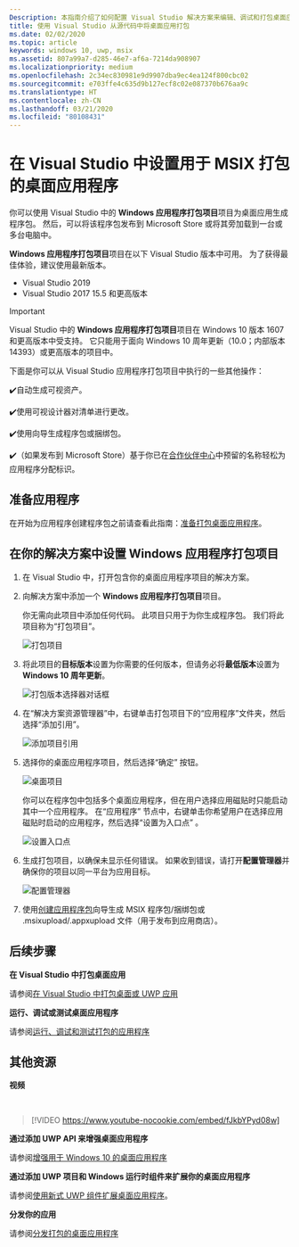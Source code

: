 ```yaml
---
Description: 本指南介绍了如何配置 Visual Studio 解决方案来编辑、调试和打包桌面应用。
title: 使用 Visual Studio 从源代码中将桌面应用打包
ms.date: 02/02/2020
ms.topic: article
keywords: windows 10, uwp, msix
ms.assetid: 807a99a7-d285-46e7-af6a-7214da908907
ms.localizationpriority: medium
ms.openlocfilehash: 2c34ec830981e9d9907dba9ec4ea124f800cbc02
ms.sourcegitcommit: e703ffe4c635d9b127ecf8c02e087370b676aa9c
ms.translationtype: HT
ms.contentlocale: zh-CN
ms.lasthandoff: 03/21/2020
ms.locfileid: "80108431"
---
```

# <a name="set-up-your-desktop-application-for-msix-packaging-in-visual-studio"></a>在 Visual Studio 中设置用于 MSIX 打包的桌面应用程序

你可以使用 Visual Studio 中的 **Windows 应用程序打包项目**项目为桌面应用生成程序包。 然后，可以将该程序包发布到 Microsoft Store 或将其旁加载到一台或多台电脑中。

**Windows 应用程序打包项目**项目在以下 Visual Studio 版本中可用。 为了获得最佳体验，建议使用最新版本。

* Visual Studio 2019
* Visual Studio 2017 15.5 和更高版本

> [!IMPORTANT]
> Visual Studio 中的 **Windows 应用程序打包项目**项目在 Windows 10 版本 1607 和更高版本中受支持。 它只能用于面向 Windows 10 周年更新（10.0；内部版本 14393）或更高版本的项目中。

下面是你可以从 Visual Studio 应用程序打包项目中执行的一些其他操作：

:heavy_check_mark:自动生成可视资产。

:heavy_check_mark:使用可视设计器对清单进行更改。

:heavy_check_mark:使用向导生成程序包或捆绑包。

:heavy_check_mark:（如果发布到 Microsoft Store）基于你已在[合作伙伴中心](https://partner.microsoft.com/dashboard)中预留的名称轻松为应用程序分配标识。


## <a name="prepare-your-application"></a>准备应用程序

在开始为应用程序创建程序包之前请查看此指南：[准备打包桌面应用程序](desktop-to-uwp-prepare.md)。

<a id="new-packaging-project"/>

## <a name="setup-the-windows-application-packaging-project-in-your-solution"></a>在你的解决方案中设置 Windows 应用程序打包项目

1. 在 Visual Studio 中，打开包含你的桌面应用程序项目的解决方案。

2. 向解决方案中添加一个 **Windows 应用程序打包项目**项目。

   你无需向此项目中添加任何代码。 此项目只用于为你生成程序包。 我们将此项目称为“打包项目”。

   ![打包项目](images/packaging-project.png)

3. 将此项目的**目标版本**设置为你需要的任何版本，但请务必将**最低版本**设置为 **Windows 10 周年更新**。

   ![打包版本选择器对话框](images/packaging-version.png)

4. 在“解决方案资源管理器”中，右键单击打包项目下的“应用程序”文件夹，然后选择“添加引用”。  

   ![添加项目引用](images/add-project-reference.png)

5. 选择你的桌面应用程序项目，然后选择“确定”  按钮。

   ![桌面项目](images/reference-project.png)

   你可以在程序包中包括多个桌面应用程序，但在用户选择应用磁贴时只能启动其中一个应用程序。 在“应用程序”  节点中，右键单击你希望用户在选择应用磁贴时启动的应用程序，然后选择“设置为入口点”  。

   ![设置入口点](images/entry-point-set.png)

6. 生成打包项目，以确保未显示任何错误。 如果收到错误，请打开**配置管理器**并确保你的项目以同一平台为应用目标。

   ![配置管理器](images/config-manager.png)

7. 使用[创建应用程序包](../package/packaging-uwp-apps.md)向导生成 MSIX 程序包/捆绑包或 .msixupload/.appxupload 文件（用于发布到应用商店）。


## <a name="next-steps"></a>后续步骤

**在 Visual Studio 中打包桌面应用**

请参阅[在 Visual Studio 中打包桌面或 UWP 应用](../package/packaging-uwp-apps.md)

**运行、调试或测试桌面应用程序**

请参阅[运行、调试和测试打包的应用程序](desktop-to-uwp-debug.md)

## <a name="additional-resources"></a>其他资源

**视频**

&nbsp;
> [!VIDEO https://www.youtube-nocookie.com/embed/fJkbYPyd08w]

**通过添加 UWP API 来增强桌面应用程序**

请参阅[增强用于 Windows 10 的桌面应用程序](https://docs.microsoft.com/windows/apps/desktop/modernize/desktop-to-uwp-enhance)

**通过添加 UWP 项目和 Windows 运行时组件来扩展你的桌面应用程序**

请参阅[使用新式 UWP 组件扩展桌面应用程序](https://docs.microsoft.com/windows/apps/desktop/modernize/desktop-to-uwp-extend)。

**分发你的应用**

请参阅[分发打包的桌面应用程序](https://docs.microsoft.com/windows/apps/desktop/modernize/desktop-to-uwp-distribute)
